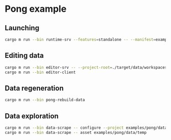 # Pong example

## Launching

```sh
cargo m run --bin runtime-srv --features=standalone -- --manifest=examples/pong/data/runtime/game.manifest --root-asset="(1d9ddd99aad89045,b3440a7c-ba07-5628-e7f8-bb89ed5de900)"
```

## Editing data

```sh
cargo m run --bin editor-srv -- --project-root=./target/data/workspaces/pong --repository-name=examples-pong --manifest=examples/pong/data/runtime/game.manifest --scene "/scene.ent" --build-output-database-address=./target/output_db
cargo m run --bin editor-client
```

## Data regeneration

```sh
cargo m run --bin pong-rebuild-data
```

## Data exploration

```sh
cargo m run --bin data-scrape -- configure --project examples/pong/data --output temp/
cargo m run --bin data-scrape -- asset examples/pong/data/temp
```
